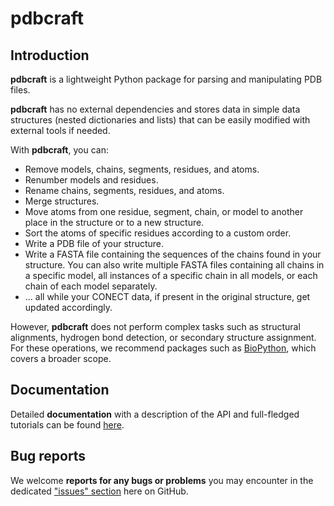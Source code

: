 # pdbcraft

## Introduction

**pdbcraft** is a lightweight Python package for parsing and manipulating PDB files.

**pdbcraft** has no external dependencies and stores data in simple data structures (nested dictionaries and lists) that can be easily modified with external tools if needed.

With **pdbcraft**, you can:

* Remove models, chains, segments, residues, and atoms.
* Renumber models and residues.
* Rename chains, segments, residues, and atoms.
* Merge structures.
* Move atoms from one residue, segment, chain, or model to another place in the structure or to a new structure.
* Sort the atoms of specific residues according to a custom order.
* Write a PDB file of your structure.
* Write a FASTA file containing the sequences of the chains found in your structure. You can also write multiple FASTA files containing all chains in a specific model, all instances of a specific chain in all models, or each chain of each model separately.
* ... all while your CONECT data, if present in the original structure, get updated accordingly.

However, **pdbcraft** does not perform complex tasks such as structural alignments, hydrogen bond detection, or secondary structure assignment. For these operations, we recommend packages such as [BioPython](https://biopython.org/docs/1.75/api/index.html), which covers a broader scope.

## Documentation

Detailed **documentation** with a description of the API and full-fledged tutorials can be found [here]().

## Bug reports

We welcome **reports for any bugs or problems** you may encounter in the dedicated ["issues" section]() here on GitHub.